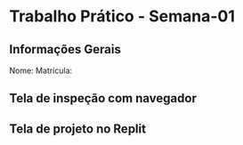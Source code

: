 # Trabalho Prático - Semana-01

## Informações Gerais
Nome: 
Matrícula:
## Tela de inspeção com navegador

## Tela de projeto no Replit

